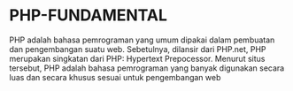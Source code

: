 # PHP-FUNDAMENTAL
PHP adalah bahasa pemrograman yang umum dipakai dalam pembuatan dan pengembangan suatu web. Sebetulnya, dilansir dari PHP.net, PHP merupakan singkatan dari PHP: Hypertext Prepocessor. Menurut situs tersebut, PHP adalah bahasa pemrograman yang banyak digunakan secara luas dan secara khusus sesuai untuk pengembangan web
